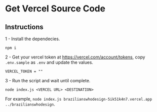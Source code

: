 # Get Vercel Source Code

## Instructions

1 - Install the dependecies.

```
npm i
```

2 - Get your vercel token at https://vercel.com/account/tokens, copy `.env.sample` as `.env` and update the values.

```
VERCEL_TOKEN = ""
```

3 - Run the script and wait until complete.

```
node index.js <VERCEL URL> <DESTINATION>
```

For example, `node index.js brazilianswhodesign-5ik51k4n7.vercel.app ../brazilianswhodesign`.
